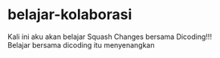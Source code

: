 # belajar-kolaborasi
Kali ini aku akan belajar Squash Changes bersama Dicoding!!!<br>
Belajar bersama dicoding itu menyenangkan
